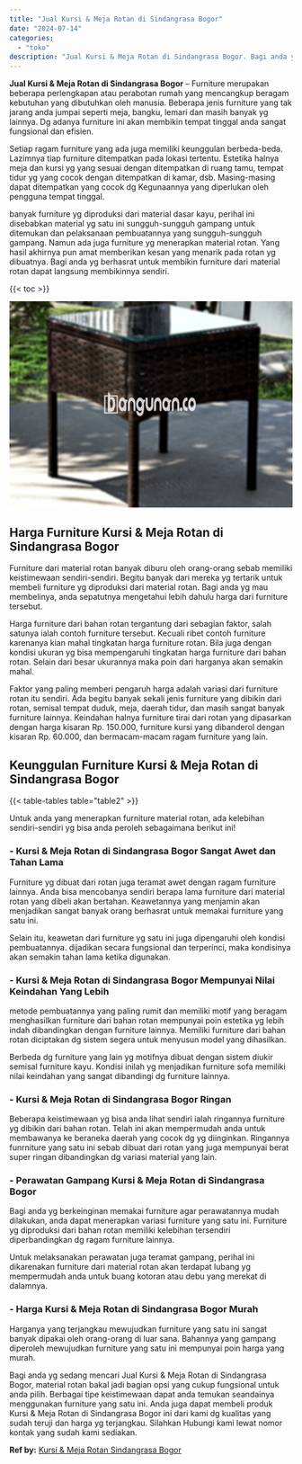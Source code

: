 ```yaml
---
title: "Jual Kursi & Meja Rotan di Sindangrasa Bogor"
date: "2024-07-14"
categories: 
  - "toko"
description: "Jual Kursi & Meja Rotan di Sindangrasa Bogor. Bagi anda yg sedang mencari Jual Kursi & Meja Rotan di Sindangrasa Bogor, material rotan bakal jadi bagian opsi..."
---
```


**Jual Kursi & Meja Rotan di Sindangrasa Bogor** – Furniture merupakan beberapa perlengkapan atau perabotan rumah yang mencangkup beragam kebutuhan yang dibutuhkan oleh manusia. Beberapa jenis furniture yang tak jarang anda jumpai seperti meja, bangku, lemari dan masih banyak yg lainnya. Dg adanya furniture ini akan membikin tempat tinggal anda sangat fungsional dan efisien.

Setiap ragam furniture yang ada juga memiliki keunggulan berbeda-beda. Lazimnya tiap furniture ditempatkan pada lokasi tertentu. Estetika halnya meja dan kursi yg yang sesuai dengan ditempatkan di ruang tamu, tempat tidur yg yang cocok dengan ditempatkan di kamar, dsb. Masing-masing dapat ditempatkan yang cocok dg Kegunaannya yang diperlukan oleh pengguna tempat tinggal.

banyak furniture yg diproduksi dari material dasar kayu, perihal ini disebabkan material yg satu ini sungguh-sungguh gampang untuk ditemukan dan pelaksanaan pembuatannya yang sungguh-sungguh gampang. Namun ada juga furniture yg menerapkan material rotan. Yang hasil akhirnya pun amat memberikan kesan yang menarik pada rotan yg dibuatnya. Bagi anda yg berhasrat untuk membikin furniture dari material rotan dapat langsung membikinnya sendiri.

{{< toc >}}

![Jual Kursi & Meja Rotan di Sindangrasa Bogor](/images/kursi-meja-rotan-murah04.png)

## Harga Furniture Kursi & Meja Rotan di Sindangrasa Bogor

Furniture dari material rotan banyak diburu oleh orang-orang sebab memiliki keistimewaan sendiri-sendiri. Begitu banyak dari mereka yg tertarik untuk membeli furniture yg diproduksi dari material rotan. Bagi anda yg mau membelinya, anda sepatutnya mengetahui lebih dahulu harga dari furniture tersebut.

Harga furniture dari bahan rotan tergantung dari sebagian faktor, salah satunya ialah contoh furniture tersebut. Kecuali ribet contoh furniture karenanya kian mahal tingkatan harga furniture rotan. Bila juga dengan kondisi ukuran yg bisa mempengaruhi tingkatan harga furniture dari bahan rotan. Selain dari besar ukurannya maka poin dari harganya akan semakin mahal.

Faktor yang paling memberi pengaruh harga adalah variasi dari furniture rotan itu sendiri. Ada begitu banyak sekali jenis furniture yang dibikin dari rotan, semisal tempat duduk, meja, daerah tidur, dan masih sangat banyak furniture lainnya. Keindahan halnya furniture tirai dari rotan yang dipasarkan dengan harga kisaran Rp. 150.000, furniture kursi yang dibanderol dengan kisaran Rp. 60.000, dan bermacam-macam ragam furniture yang lain.

## Keunggulan Furniture Kursi & Meja Rotan di Sindangrasa Bogor

{{< table-tables table="table2" >}}

Untuk anda yang menerapkan furniture material rotan, ada kelebihan sendiri-sendiri yg bisa anda peroleh sebagaimana berikut ini!

### \- Kursi & Meja Rotan di Sindangrasa Bogor Sangat Awet dan Tahan Lama

Furniture yg dibuat dari rotan juga teramat awet dengan ragam furniture lainnya. Anda bisa mencobanya sendiri berapa lama furniture dari material rotan yang dibeli akan bertahan. Keawetannya yang menjamin akan menjadikan sangat banyak orang berhasrat untuk memakai furniture yang satu ini.

Selain itu, keawetan dari furniture yg satu ini juga dipengaruhi oleh kondisi pembuatannya. dijadikan secara fungsional dan terperinci, maka kondisinya akan semakin tahan lama ketika digunakan.

### \- Kursi & Meja Rotan di Sindangrasa Bogor Mempunyai Nilai Keindahan Yang Lebih

metode pembuatannya yang paling rumit dan memiliki motif yang beragam menghasilkan furniture dari bahan rotan mempunyai poin estetika yg lebih indah dibandingkan dengan furniture lainnya. Memiliki furniture dari bahan rotan diciptakan dg sistem segera untuk menyusun model yang dihasilkan.

Berbeda dg furniture yang lain yg motifnya dibuat dengan sistem diukir semisal furniture kayu. Kondisi inilah yg menjadikan furniture sofa memiliki nilai keindahan yang sangat dibandingi dg furniture lainnya.

### \- Kursi & Meja Rotan di Sindangrasa Bogor Ringan

Beberapa keistimewaan yg bisa anda lihat sendiri ialah ringannya furniture yg dibikin dari bahan rotan. Telah ini akan mempermudah anda untuk membawanya ke beraneka daerah yang cocok dg yg diinginkan. Ringannya funrniture yang satu ini sebab dibuat dari rotan yang juga mempunyai berat super ringan dibandingkan dg variasi material yang lain.

### \- Perawatan Gampang Kursi & Meja Rotan di Sindangrasa Bogor

Bagi anda yg berkeinginan memakai furniture agar perawatannya mudah dilakukan, anda dapat menerapkan variasi furniture yang satu ini. Furniture yg diproduksi dari bahan rotan memiliki kelebihan tersendiri diperbandingkan dg ragam furniture lainnya.

Untuk melaksanakan perawatan juga teramat gampang, perihal ini dikarenakan furniture dari material rotan akan terdapat lubang yg mempermudah anda untuk buang kotoran atau debu yang merekat di dalamnya.

### \- Harga Kursi & Meja Rotan di Sindangrasa Bogor Murah

Harganya yang terjangkau mewujudkan furniture yang satu ini sangat banyak dipakai oleh orang-orang di luar sana. Bahannya yang gampang diperoleh mewujudkan furniture yang satu ini mempunyai poin harga yang murah.

Bagi anda yg sedang mencari Jual Kursi & Meja Rotan di Sindangrasa Bogor, material rotan bakal jadi bagian opsi yang cukup fungsional untuk anda pilih. Berbagai tipe keistimewaan dapat anda temukan seandainya menggunakan furniture yang satu ini. Anda juga dapat membeli produk Kursi & Meja Rotan di Sindangrasa Bogor ini dari kami dg kualitas yang sudah teruji dan harga yg terjangkau. Silahkan Hubungi kami lewat nomor kontak yang sudah kami sediakan.

**Ref by:** [Kursi & Meja Rotan Sindangrasa Bogor](https://id.wikipedia.org/wiki/Kursi)
